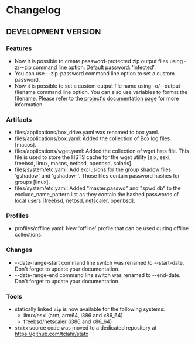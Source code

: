 # Changelog

## DEVELOPMENT VERSION

### Features

- Now it is possible to create password-protected zip output files using -z/--zip command line option. Default password: 'infected'.
- You can use --zip-password command line option to set a custom password.
- Now it is possible to set a custom output file name using -o/--output-filename command line option. You can also use variables to format the filename. Please refer to the [project's documentation page](https://tclahr.github.io/uac-docs/) for more information.

### Artifacts

- files/applications/box_drive.yaml was renamed to box.yaml.
- files/applications/box.yaml: Added the collection of Box log files [macos].
- files/applications/wget.yaml: Added the collection of wget hsts file. This file is used to store the HSTS cache for the wget utility [aix, esxi, freebsd, linux, macos, netbsd, openbsd, solaris].
- files/system/etc.yaml: Add exclusions for the group shadow files 'gshadow' and 'gshadow-'. Those files contain password hashes for groups [linux].
- files/system/etc.yaml: Added "master.passwd" and "spwd.db" to the exclude_name_pattern list as they contain the hashed passwords of local users [freebsd, netbsd, netscaler, openbsd].

### Profiles

- profiles/offline.yaml: New 'offline' profile that can be used during offline collections.

### Changes

- --date-range-start command line switch was renamed to --start-date. Don't forget to update your documentation.
- --date-range-end command line switch was renamed to --end-date. Don't forget to update your documentation.

### Tools

- statically linked ```zip``` is now available for the following systems:
  - linux/esxi (arm, arm64, i386 and x86_64)
  - freebsd/netscaler (i386 and x86_64)
- ```statx``` source code was moved to a dedicated repository at https://github.com/tclahr/statx